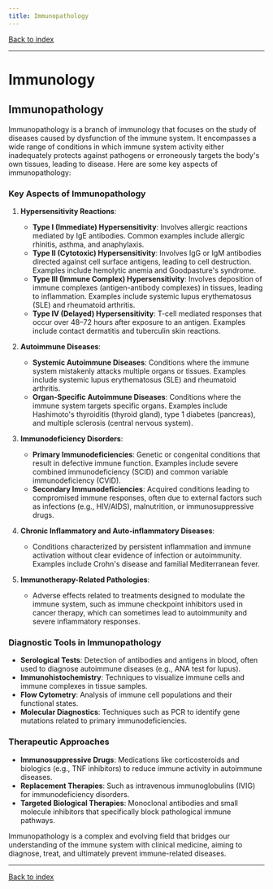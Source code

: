 ```yaml
---
title: Immunopathology
---
```


[Back to index](index.html)

---
# Immunology
## Immunopathology

Immunopathology is a branch of immunology that focuses on the study of diseases caused by dysfunction of the immune system. It encompasses a wide range of conditions in which immune system activity either inadequately protects against pathogens or erroneously targets the body's own tissues, leading to disease. Here are some key aspects of immunopathology:

### Key Aspects of Immunopathology

1. **Hypersensitivity Reactions**:
    - **Type I (Immediate) Hypersensitivity**: Involves allergic reactions mediated by IgE antibodies. Common examples include allergic rhinitis, asthma, and anaphylaxis.
    - **Type II (Cytotoxic) Hypersensitivity**: Involves IgG or IgM antibodies directed against cell surface antigens, leading to cell destruction. Examples include hemolytic anemia and Goodpasture's syndrome.
    - **Type III (Immune Complex) Hypersensitivity**: Involves deposition of immune complexes (antigen-antibody complexes) in tissues, leading to inflammation. Examples include systemic lupus erythematosus (SLE) and rheumatoid arthritis.
    - **Type IV (Delayed) Hypersensitivity**: T-cell mediated responses that occur over 48–72 hours after exposure to an antigen. Examples include contact dermatitis and tuberculin skin reactions.

2. **Autoimmune Diseases**:
    - **Systemic Autoimmune Diseases**: Conditions where the immune system mistakenly attacks multiple organs or tissues. Examples include systemic lupus erythematosus (SLE) and rheumatoid arthritis.
    - **Organ-Specific Autoimmune Diseases**: Conditions where the immune system targets specific organs. Examples include Hashimoto's thyroiditis (thyroid gland), type 1 diabetes (pancreas), and multiple sclerosis (central nervous system).

3. **Immunodeficiency Disorders**:
    - **Primary Immunodeficiencies**: Genetic or congenital conditions that result in defective immune function. Examples include severe combined immunodeficiency (SCID) and common variable immunodeficiency (CVID).
    - **Secondary Immunodeficiencies**: Acquired conditions leading to compromised immune responses, often due to external factors such as infections (e.g., HIV/AIDS), malnutrition, or immunosuppressive drugs.

4. **Chronic Inflammatory and Auto-inflammatory Diseases**:
    - Conditions characterized by persistent inflammation and immune activation without clear evidence of infection or autoimmunity. Examples include Crohn's disease and familial Mediterranean fever.

5. **Immunotherapy-Related Pathologies**:
    - Adverse effects related to treatments designed to modulate the immune system, such as immune checkpoint inhibitors used in cancer therapy, which can sometimes lead to autoimmunity and severe inflammatory responses.

### Diagnostic Tools in Immunopathology

- **Serological Tests**: Detection of antibodies and antigens in blood, often used to diagnose autoimmune diseases (e.g., ANA test for lupus).
- **Immunohistochemistry**: Techniques to visualize immune cells and immune complexes in tissue samples.
- **Flow Cytometry**: Analysis of immune cell populations and their functional states.
- **Molecular Diagnostics**: Techniques such as PCR to identify gene mutations related to primary immunodeficiencies.

### Therapeutic Approaches

- **Immunosuppressive Drugs**: Medications like corticosteroids and biologics (e.g., TNF inhibitors) to reduce immune activity in autoimmune diseases.
- **Replacement Therapies**: Such as intravenous immunoglobulins (IVIG) for immunodeficiency disorders.
- **Targeted Biological Therapies**: Monoclonal antibodies and small molecule inhibitors that specifically block pathological immune pathways.

Immunopathology is a complex and evolving field that bridges our understanding of the immune system with clinical medicine, aiming to diagnose, treat, and ultimately prevent immune-related diseases.

---
[Back to index](index.html)
